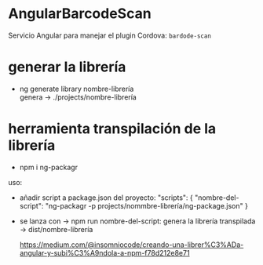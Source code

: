 # AngularBarcodeScan
Servicio Angular para manejar el plugin Cordova: `bardode-scan`


# generar la librería
- ng generate library nombre-librería  
  genera -> ./projects/nombre-librería


# herramienta transpilación de la librería
- npm i ng-packagr

uso:
- añadir script a package.json del proyecto:
 "scripts": { "nombre-del-script": "ng-packagr -p projects/nommbre-librería/ng-package.json" }
- se lanza con ->  npm run nombre-del-script:
  genera la librería transpilada -> dist/nombre-librería


  https://medium.com/@insomniocode/creando-una-librer%C3%ADa-angular-y-subi%C3%A9ndola-a-npm-f78d212e8e71
